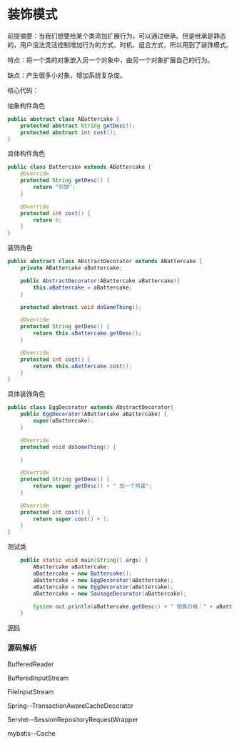 # 装饰模式   

前提摘要：当我们想要给某个类添加扩展行为，可以通过继承。但是继承是静态的，用户没法灵活控制增加行为的方式、时机、组合方式，所以用到了装饰模式。

特点：将一个类的对象嵌入另一个对象中，由另一个对象扩展自己的行为。

缺点：产生很多小对象，增加系统复杂度。

核心代码：

抽象构件角色

```java
public abstract class ABattercake {
    protected abstract String getDesc();
    protected abstract int cost();
}
```

具体构件角色

```java
public class Battercake extends ABattercake {
    @Override
    protected String getDesc() {
        return "煎饼";
    }

    @Override
    protected int cost() {
        return 8;
    }
}
```

装饰角色

```java
public abstract class AbstractDecorator extends ABattercake {
    private ABattercake aBattercake;

    public AbstractDecorator(ABattercake aBattercake){
        this.aBattercake = aBattercake;
    }

    protected abstract void doSomeThing();

    @Override
    protected String getDesc() {
        return this.aBattercake.getDesc();
    }

    @Override
    protected int cost() {
        return this.aBattercake.cost();
    }
}
```

具体装饰角色

```java
public class EggDecorator extends AbstractDecorator{
    public EggDecorator(ABattercake aBattercake) {
        super(aBattercake);
    }

    @Override
    protected void doSomeThing() {

    }

    @Override
    protected String getDesc() {
        return super.getDesc() + " 加一个鸡蛋";
    }

    @Override
    protected int cost() {
        return super.cost() + 1;
    }
}
```

测试类

```java
    public static void main(String[] args) {
        ABattercake aBattercake;
        aBattercake = new Battercake();
        aBattercake = new EggDecorator(aBattercake);
        aBattercake = new EggDecorator(aBattercake);
        aBattercake = new SausageDecorator(aBattercake);

        System.out.println(aBattercake.getDesc() + " 销售价格：" + aBattercake.cost());
    }
```

[源码](..\SourceCode\defign_pattern\src\main\java\com\geely\design\pattern\structural\decorator)      

### 源码解析

BufferedReader

BufferedInputStream

FileInputStream  

Spring--TransactionAwareCacheDecorator

Servlet--SessionRepositoryRequestWrapper

mybatis--Cache

